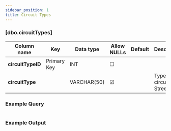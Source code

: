 ```yaml
---
sidebar_position: 1
title: Circuit Types
---
```


### [dbo.circuitTypes]
| Column name | Key | Data type | Allow NULLs | Default | Description |
| ------- | ------- | ------- | ------- | ------- | ------- |
| **circuitTypeID** |  Primary Key | INT | ☐ |  |  | 
| **circuitType** |  | VARCHAR(50) | ☑ |  | Type of circuit E.G. Street | 

### Example Query

```sql

```

### Example Output